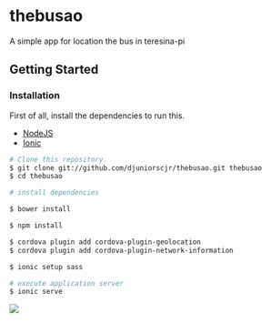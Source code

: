 # thebusao
A simple app for location the bus in teresina-pi

## Getting Started

### Installation

First of all, install the dependencies to run this.

- [NodeJS](http://nodejs.org/)
- [Ionic](http://ionicframework.com/)


```sh
# Clone this repository
$ git clone git://github.com/djuniorscjr/thebusao.git thebusao
$ cd thebusao

# install dependencies

$ bower install

$ npm install

$ cordova plugin add cordova-plugin-geolocation
$ cordova plugin add cordova-plugin-network-information

$ ionic setup sass

# execute application server
$ ionic serve
```

![](screen_shots/thebusaoGif.gif)
